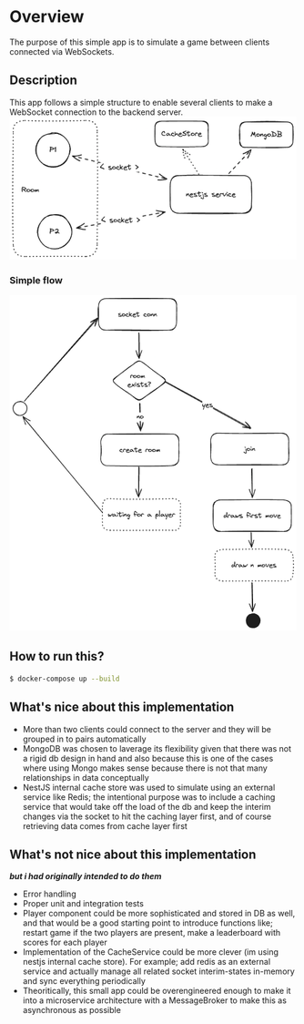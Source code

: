 # Overview 
The purpose of this simple app is to simulate a game between clients connected via WebSockets.

## Description
This app follows a simple structure to enable several clients to make a WebSocket connection to the backend server.
![Simple system design diagram](docs/1.png?raw=true "Simple system design")

### Simple flow
![Simple flow diagram](docs/2.png?raw=true "Simple flow design")

## How to run this?

```bash
$ docker-compose up --build
```

## What's nice about this implementation
- More than two clients could connect to the server and they will be grouped in to pairs automatically
- MongoDB was chosen to laverage its flexibility given that there was not a rigid db design in hand and also because this is one of the cases where using Mongo makes sense because there is not that many relationships in data conceptually
- NestJS internal cache store was used to simulate using an external service like Redis; the intentional purpose was to include a caching service that would take off the load of the db and keep the interim changes via the socket to hit the caching layer first, and of course retrieving data comes from cache layer first

## What's not nice about this implementation
***but i had originally intended to do them***
- Error handling
- Proper unit and integration tests
- Player component could be more sophisticated and stored in DB as well, and that would be a good starting point to introduce functions like; restart game if the two players are present, make a leaderboard with scores for each player
- Implementation of the CacheService could be more clever (im using nestjs internal cache store). For example; add redis as an external service and actually manage all related socket interim-states in-memory and sync everything periodically
- Theoritically, this small app could be overengineered enough to make it into a microservice architecture with a MessageBroker to make this as asynchronous as possible



